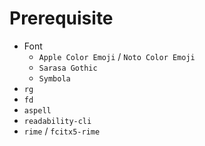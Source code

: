 # Prerequisite

- Font
  + `Apple Color Emoji` / `Noto Color Emoji`
  + `Sarasa Gothic`
  + `Symbola`
- `rg`
- `fd`
- `aspell`
- `readability-cli`
- `rime` / `fcitx5-rime`
